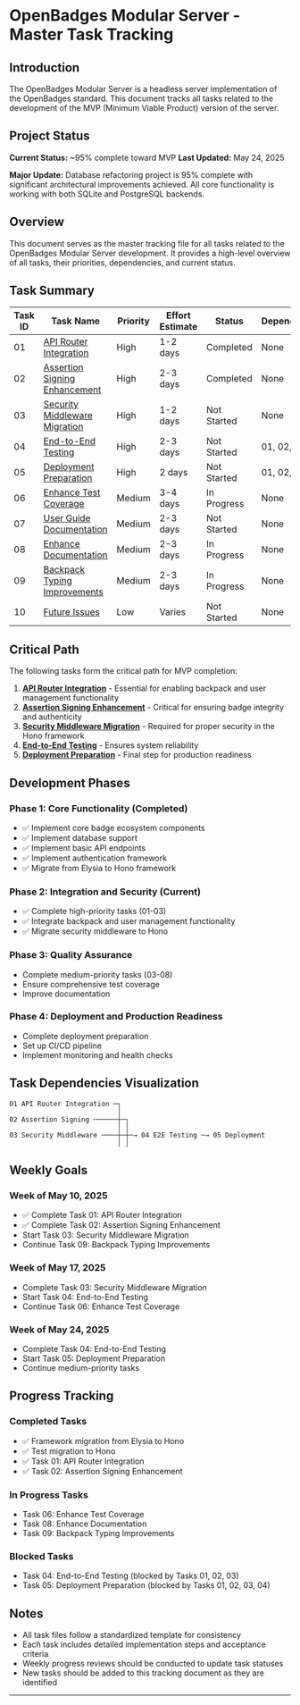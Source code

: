 # OpenBadges Modular Server - Master Task Tracking

## Introduction

The OpenBadges Modular Server is a headless server implementation of the OpenBadges standard. This document tracks all tasks related to the development of the MVP (Minimum Viable Product) version of the server.

## Project Status

**Current Status:** ~95% complete toward MVP
**Last Updated:** May 24, 2025

**Major Update:** Database refactoring project is 95% complete with significant architectural improvements achieved. All core functionality is working with both SQLite and PostgreSQL backends.

## Overview

This document serves as the master tracking file for all tasks related to the OpenBadges Modular Server development. It provides a high-level overview of all tasks, their priorities, dependencies, and current status.

## Task Summary

| Task ID | Task Name | Priority | Effort Estimate | Status | Dependencies |
|---------|-----------|----------|----------------|--------|--------------|
| 01 | [API Router Integration](./todo/01_api_router_integration.md) | High | 1-2 days | Completed | None |
| 02 | [Assertion Signing Enhancement](./todo/02_assertion_signing_enhancement.md) | High | 2-3 days | Completed | None |
| 03 | [Security Middleware Migration](./todo/03_security_middleware_migration.md) | High | 1-2 days | Not Started | None |
| 04 | [End-to-End Testing](./todo/04_e2e_testing.md) | High | 2-3 days | Not Started | 01, 02, 03 |
| 05 | [Deployment Preparation](./todo/05_deployment_preparation.md) | High | 2 days | Not Started | 01, 02, 03, 04 |
| 06 | [Enhance Test Coverage](./todo/06_enhance_test_coverage.md) | Medium | 3-4 days | In Progress | None |
| 07 | [User Guide Documentation](./todo/07_user_guide_documentation.md) | Medium | 2-3 days | Not Started | None |
| 08 | [Enhance Documentation](./todo/08_enhance_documentation.md) | Medium | 2-3 days | In Progress | None |
| 09 | [Backpack Typing Improvements](./todo/09_backpack_typing_improvements.md) | Medium | 2-3 days | In Progress | None |
| 10 | [Future Issues](./todo/10_future_issues.md) | Low | Varies | Not Started | None |

## Critical Path

The following tasks form the critical path for MVP completion:

1. **[API Router Integration](./todo/01_api_router_integration.md)** - Essential for enabling backpack and user management functionality
2. **[Assertion Signing Enhancement](./todo/02_assertion_signing_enhancement.md)** - Critical for ensuring badge integrity and authenticity
3. **[Security Middleware Migration](./todo/03_security_middleware_migration.md)** - Required for proper security in the Hono framework
4. **[End-to-End Testing](./todo/04_e2e_testing.md)** - Ensures system reliability
5. **[Deployment Preparation](./todo/05_deployment_preparation.md)** - Final step for production readiness

## Development Phases

### Phase 1: Core Functionality (Completed)
- ✅ Implement core badge ecosystem components
- ✅ Implement database support
- ✅ Implement basic API endpoints
- ✅ Implement authentication framework
- ✅ Migrate from Elysia to Hono framework

### Phase 2: Integration and Security (Current)
- ✅ Complete high-priority tasks (01-03)
- ✅ Integrate backpack and user management functionality
- ✅ Migrate security middleware to Hono

### Phase 3: Quality Assurance
- Complete medium-priority tasks (03-08)
- Ensure comprehensive test coverage
- Improve documentation

### Phase 4: Deployment and Production Readiness
- Complete deployment preparation
- Set up CI/CD pipeline
- Implement monitoring and health checks

## Task Dependencies Visualization

```
01 API Router Integration ─┐
                           │
02 Assertion Signing ──────┼─┐
                           │ │
03 Security Middleware ────┼─┼─→ 04 E2E Testing ─→ 05 Deployment
                           │ │
```

## Weekly Goals

### Week of May 10, 2025
- ✅ Complete Task 01: API Router Integration
- ✅ Complete Task 02: Assertion Signing Enhancement
- Start Task 03: Security Middleware Migration
- Continue Task 09: Backpack Typing Improvements

### Week of May 17, 2025
- Complete Task 03: Security Middleware Migration
- Start Task 04: End-to-End Testing
- Continue Task 06: Enhance Test Coverage

### Week of May 24, 2025
- Complete Task 04: End-to-End Testing
- Start Task 05: Deployment Preparation
- Continue medium-priority tasks

## Progress Tracking

### Completed Tasks
- ✅ Framework migration from Elysia to Hono
- ✅ Test migration to Hono
- ✅ Task 01: API Router Integration
- ✅ Task 02: Assertion Signing Enhancement

### In Progress Tasks
- Task 06: Enhance Test Coverage
- Task 08: Enhance Documentation
- Task 09: Backpack Typing Improvements

### Blocked Tasks
- Task 04: End-to-End Testing (blocked by Tasks 01, 02, 03)
- Task 05: Deployment Preparation (blocked by Tasks 01, 02, 03, 04)

## Notes

- All task files follow a standardized template for consistency
- Each task includes detailed implementation steps and acceptance criteria
- Weekly progress reviews should be conducted to update task statuses
- New tasks should be added to this tracking document as they are identified

---
